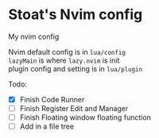 # Stoat's Nvim config

My nvim config

Nvim default config is in `lua/config`<br>
`lazyMain` is where `lazy.nvim` is init<br>
plugin config and setting is in `lua/plugin`

Todo:

-   [x] Finish Code Runner
-   [ ] Finish Register Edit and Manager
-   [ ] Finish Floating window floating function
-   [ ] Add in a file tree
